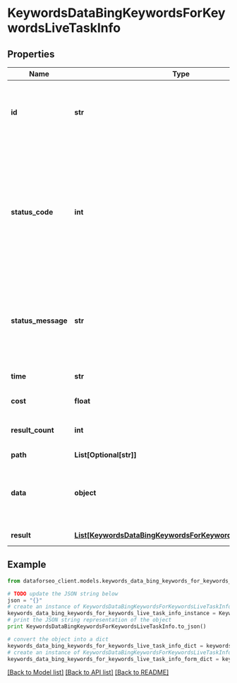 # KeywordsDataBingKeywordsForKeywordsLiveTaskInfo


## Properties

Name | Type | Description | Notes
------------ | ------------- | ------------- | -------------
**id** | **str** | task identifier unique task identifier in our system in the UUID format | [optional] 
**status_code** | **int** | status code of the task generated by DataForSEO, can be within the following range: 10000-60000 you can find the full list of the response codes here | [optional] 
**status_message** | **str** | informational message of the task you can find the full list of general informational messages here | [optional] 
**time** | **str** | execution time, seconds | [optional] 
**cost** | **float** | total tasks cost, USD | [optional] 
**result_count** | **int** | number of elements in the result array | [optional] 
**path** | **List[Optional[str]]** | URL path | [optional] 
**data** | **object** | contains the same parameters that you specified in the POST request | [optional] 
**result** | [**List[KeywordsDataBingKeywordsForKeywordsLiveResultInfo]**](KeywordsDataBingKeywordsForKeywordsLiveResultInfo.md) | array of results | [optional] 

## Example

```python
from dataforseo_client.models.keywords_data_bing_keywords_for_keywords_live_task_info import KeywordsDataBingKeywordsForKeywordsLiveTaskInfo

# TODO update the JSON string below
json = "{}"
# create an instance of KeywordsDataBingKeywordsForKeywordsLiveTaskInfo from a JSON string
keywords_data_bing_keywords_for_keywords_live_task_info_instance = KeywordsDataBingKeywordsForKeywordsLiveTaskInfo.from_json(json)
# print the JSON string representation of the object
print KeywordsDataBingKeywordsForKeywordsLiveTaskInfo.to_json()

# convert the object into a dict
keywords_data_bing_keywords_for_keywords_live_task_info_dict = keywords_data_bing_keywords_for_keywords_live_task_info_instance.to_dict()
# create an instance of KeywordsDataBingKeywordsForKeywordsLiveTaskInfo from a dict
keywords_data_bing_keywords_for_keywords_live_task_info_form_dict = keywords_data_bing_keywords_for_keywords_live_task_info.from_dict(keywords_data_bing_keywords_for_keywords_live_task_info_dict)
```
[[Back to Model list]](../README.md#documentation-for-models) [[Back to API list]](../README.md#documentation-for-api-endpoints) [[Back to README]](../README.md)


